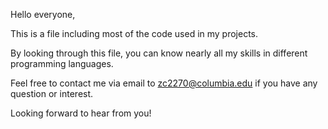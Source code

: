 Hello everyone,

This is a file including most of the code used in my projects.

By looking through this file, you can know nearly all my skills in different programming languages. 

Feel free to contact me via email to zc2270@columbia.edu if you have any question or interest.

Looking forward to hear from you!
